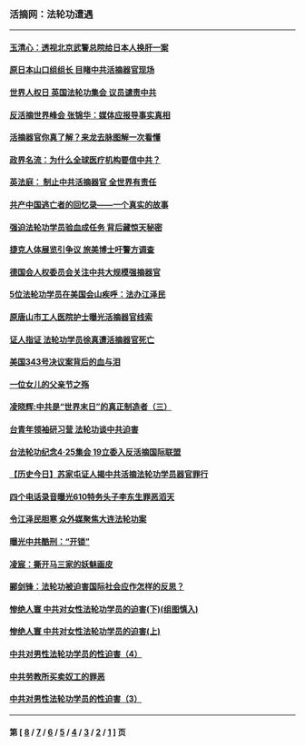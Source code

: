 ### 活摘网：法轮功遭遇
---
#### [玉清心：透视北京武警总院给日本人换肝一案](../../pages/nf5881/n13771978.md?09270430) 
#### [原日本山口组组长 目睹中共活摘器官现场](../../pages/nf5881/n13767360.md?09270430) 
#### [世界人权日 英国法轮功集会 议员谴责中共](../../pages/nf5881/n13431763.md?09270430) 
#### [反活摘世界峰会 张锦华：媒体应报导事实真相](../../pages/nf5881/n13278502.md?09270430) 
#### [活摘器官你真了解？来龙去脉图解一次看懂](../../pages/nf5881/n13013820.md?09270430) 
#### [政界名流：为什么全球医疗机构要信中共？](../../pages/nf5881/n11945479.md?09270430) 
#### [英法庭： 制止中共活摘器官 全世界有责任](../../pages/nf5881/n11330691.md?09270430) 
#### [共产中国逃亡者的回忆录——一个真实的故事](../../pages/nf5881/n10918649.md?09270430) 
#### [强迫法轮功学员验血成任务 背后藏惊天秘密](../../pages/nf5881/n4252384.md?09270430) 
#### [捷克人体展览引争议 旅美博士吁警方调查](../../pages/nf5881/n9429187.md?09270430) 
#### [德国会人权委员会关注中共大规模强摘器官](../../pages/nf5881/n8418950.md?09270430) 
#### [5位法轮功学员在美国会山疾呼：法办江泽民](../../pages/nf5881/n8101519.md?09270430) 
#### [原唐山市工人医院护士曝光活摘器官线索](../../pages/nf5881/n8076384.md?09270430) 
#### [证人指证 法轮功学员徐真遭活摘器官死亡](../../pages/nf5881/n8042467.md?09270430) 
#### [美国343号决议案背后的血与泪](../../pages/nf5881/n8020684.md?09270430) 
#### [一位女儿的父亲节之殇](../../pages/nf5881/n8014122.md?09270430) 
#### [凌晓辉:中共是“世界末日”的真正制造者（三）](../../pages/nf5881/n4210333.md?09270430) 
#### [台青年领袖研习营 法轮功谈中共迫害](../../pages/nf5881/n4141857.md?09270430) 
#### [台法轮功纪念4‧25集会 19立委入反活摘国际联盟](../../pages/nf5881/n4141821.md?09270430) 
#### [【历史今日】苏家屯证人揭中共活摘法轮功学员器官罪行](../../pages/nf5881/n4135912.md?09270430) 
#### [四个电话录音曝光610特务头子李东生罪恶滔天](../../pages/nf5881/n4040060.md?09270430) 
#### [令江泽民胆寒 众外媒聚焦大连法轮功案](../../pages/nf5881/n3932671.md?09270430) 
#### [曝光中共酷刑：“开锁”](../../pages/nf5881/n3889373.md?09270430) 
#### [凌宸：撕开马三家的妖魅画皮](../../pages/nf5881/n3849369.md?09270430) 
#### [郦剑锋：法轮功被迫害国际社会应作怎样的反思？](../../pages/nf5881/n3824560.md?09270430) 
#### [惨绝人寰 中共对女性法轮功学员的迫害(下)(组图慎入)](../../pages/nf5881/n3816285.md?09270430) 
#### [惨绝人寰 中共对女性法轮功学员的迫害(上)](../../pages/nf5881/n3815374.md?09270430) 
#### [中共对男性法轮功学员的性迫害（4）](../../pages/nf5881/n3769144.md?09270430) 
#### [中共劳教所买卖奴工的罪恶](../../pages/nf5881/n3769378.md?09270430) 
#### [中共对男性法轮功学员的性迫害（3）](../../pages/nf5881/n3768231.md?09270430) 

---
#### 第 [ [8](./8.md?09270430) / [7](./7.md?09270430) / [6](./6.md?09270430) / [5](./5.md?09270430) / [4](./4.md?09270430) / [3](./3.md?09270430) / [2](./2.md?09270430) / [1](./1.md?09270430) ] 页
